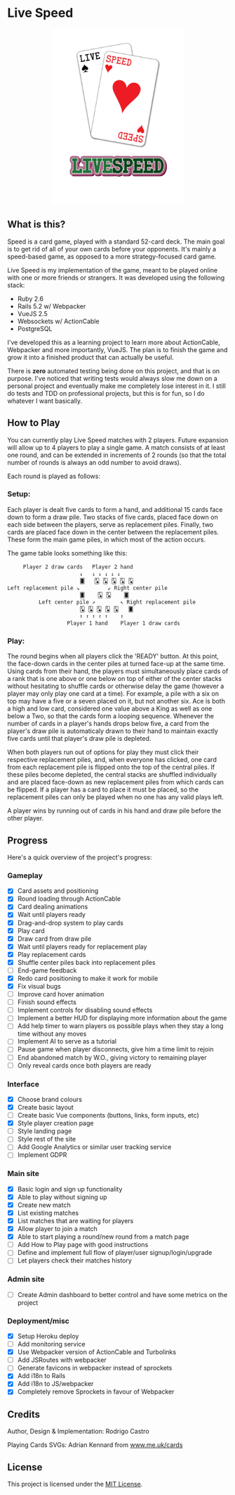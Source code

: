 # Live Speed

<div align="center">
    <img alt="Live Speed Logo" src="https://github.com/roooodcastro/live_speed/raw/master/app/javascript/images/logo.png" height="400px">
</div>

## What is this?

Speed is a card game, played with a standard 52-card deck. The main goal is to
get rid of all of your own cards before your opponents. It's mainly a
speed-based game, as opposed to a more strategy-focused card game.

Live Speed is my implementation of the game, meant to be played online with
one or more friends or strangers. It was developed using the following stack:

* Ruby 2.6
* Rails 5.2 w/ Webpacker
* VueJS 2.5
* Websockets w/ ActionCable
* PostgreSQL

I've developed this as a learning project to learn more about ActionCable,
Webpacker and more importantly, VueJS. The plan is to finish the game and grow
it into a finished product that can actually be useful.

There is **zero** automated testing being done on this project, and that is on
purpose. I've noticed that writing tests would always slow me down on a
personal project and eventually make me completely lose interest in it. I
still do tests and TDD on professional projects, but this is for fun, so I do
whatever I want basically.

## How to Play

You can currently play Live Speed matches with 2 players. Future expansion
will allow up to 4 players to play a single game. A match consists of at least
one round, and can be extended in increments of 2 rounds (so that the total
number of rounds is always an odd number to avoid draws).

Each round is played as follows:

### Setup:

Each player is dealt five cards to form a hand, and additional 15 cards face
down to form a draw pile. Two stacks of five cards, placed face down on each
side between the players, serve as replacement piles. Finally, two cards are
placed face down in the center between the replacement piles. These form the
main game piles, in which most of the action occurs.

The game table looks something like this:

```
     Player 2 draw cards   Player 2 hand
                       ↓   ↓ ↓ ↓ ↓ ↓
                       🂠   🂣 🂣 🂣 🂣 🂣
Left replacement pile ↘         ↙ Right center pile
                       🂠    🂣 🂣    🂠
          Left center pile ↗        ↖ Right replacement pile
                       🂣 🂣 🂣 🂣 🂣   🂠
                       ↑ ↑ ↑ ↑ ↑    ↑
                   Player 1 hand    Player 1 draw cards
```


### Play:

The round begins when all players click the 'READY' button. At this point, the
face-down cards in the center piles at turned face-up at the same time. Using
cards from their hand, the players must simultaneously place cards of a rank
that is one above or one below on top of either of the center stacks without
hesitating to shuffle cards or otherwise delay the game (however a player may
only play one card at a time). For example, a pile with a six on top may have
a five or a seven placed on it, but not another six. Ace is both a high and
low card, considered one value above a King as well as one below a Two, so
that the cards form a looping sequence. Whenever the number of cards in a
player's hands drops below five, a card from the player's draw pile is
automaticaly drawn to their hand to maintain exactly five cards until that
player's draw pile is depleted.

When both players run out of options for play they must click their respective
replacement piles, and, when everyone has clicked, one card from each
replacement pile is flipped onto the top of the central piles. If these piles
become depleted, the central stacks are shuffled individually and are placed
face-down as new replacement piles from which cards can be flipped. If a
player has a card to place it must be placed, so the replacement piles can
only be played when no one has any valid plays left.

A player wins by running out of cards in his hand and draw pile before the
other player.

## Progress

Here's a quick overview of the project's progress:

### Gameplay

- [x] Card assets and positioning
- [x] Round loading through ActionCable
- [x] Card dealing animations
- [x] Wait until players ready
- [x] Drag-and-drop system to play cards
- [x] Play card
- [x] Draw card from draw pile
- [x] Wait until players ready for replacement play
- [x] Play replacement cards
- [x] Shuffle center piles back into replacement piles
- [ ] End-game feedback
- [x] Redo card positioning to make it work for mobile
- [x] Fix visual bugs
- [ ] Improve card hover animation
- [ ] Finish sound effects
- [ ] Implement controls for disabling sound effects
- [ ] Implement a better HUD for displaying more information about the game
- [ ] Add help timer to warn players os possible plays when they stay a long time without any moves
- [ ] Implement AI to serve as a tutorial
- [ ] Pause game when player disconnects, give him a time limit to rejoin
- [ ] End abandoned match by W.O., giving victory to remaining player
- [ ] Only reveal cards once both players are ready

### Interface

- [x] Choose brand colours
- [x] Create basic layout
- [ ] Create basic Vue components (buttons, links, form inputs, etc)
- [x] Style player creation page
- [ ] Style landing page
- [ ] Style rest of the site
- [ ] Add Google Analytics or similar user tracking service
- [ ] Implement GDPR

### Main site

- [x] Basic login and sign up functionality
- [x] Able to play without signing up
- [x] Create new match
- [x] List existing matches
- [x] List matches that are waiting for players
- [x] Allow player to join a match
- [x] Able to start playing a round/new round from a match page
- [ ] Add How to Play page with good instructions
- [ ] Define and implement full flow of player/user signup/login/upgrade
- [ ] Let players check their matches history

### Admin site

- [ ] Create Admin dashboard to better control and have some metrics on the project

### Deployment/misc

- [x] Setup Heroku deploy
- [ ] Add monitoring service
- [x] Use Webpacker version of ActionCable and Turbolinks
- [ ] Add JSRoutes with webpacker
- [ ] Generate favicons in webpacker instead of sprockets
- [x] Add i18n to Rails
- [x] Add i18n to JS/webpacker
- [x] Completely remove Sprockets in favour of Webpacker

## Credits

Author, Design & Implementation: Rodrigo Castro

Playing Cards SVGs: Adrian Kennard from www.me.uk/cards

## License

This project is licensed under the [MIT License](LICENSE.md).